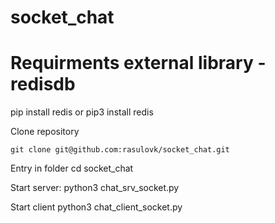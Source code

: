 # socket_chat

# Requirments external library - redisdb
pip install redis or pip3 install redis

Clone repository
```
git clone git@github.com:rasulovk/socket_chat.git
```

Entry in folder
cd socket_chat

Start server:
python3 chat_srv_socket.py

Start client
python3 chat_client_socket.py
